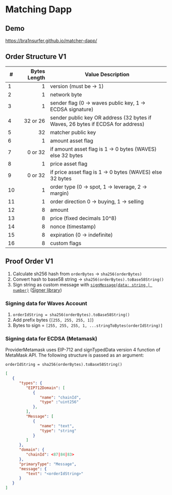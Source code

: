 # Matching Dapp

## Demo

<https://bra1nsurfer.github.io/matcher-dapp/>

## Order Structure V1

| #  | Bytes Length | Value Description                                                               |
|----|-------------:|---------------------------------------------------------------------------------|
| 1  |            1 | version (must be -> 1)                                                          |
| 2  |            1 | network byte                                                                    |
| 3  |            1 | sender flag (0 -> waves public key, 1 -> ECDSA signature)                       |
| 4  |     32 or 26 | sender public key OR address (32 bytes if Waves, 26 bytes if ECDSA for address) |
| 5  |           32 | matcher public key                                                              |
| 6  |            1 | amount asset flag                                                               |
| 7  |      0 or 32 | if amount asset flag is 1 -> 0 bytes (WAVES) else 32 bytes                      |
| 8  |            1 | price asset flag                                                                |
| 9  |      0 or 32 | if price asset flag is 1 -> 0 bytes (WAVES) else 32 bytes                       |
| 10 |            1 | order type (0 -> spot, 1 -> leverage, 2 -> margin)                              |
| 11 |            1 | order direction 0 -> buying, 1 -> selling                                       |
| 12 |            8 | amount                                                                          |
| 13 |            8 | price (fixed decimals 10^8)                                                     |
| 14 |            8 | nonce (timestamp)                                                               |
| 15 |            8 | expiration (0 -> indefinite)                                                    |
| 16 |            8 | custom flags                                                                    |

## Proof Order V1

1. Calculate sh256 hash from `orderBytes` -> `sha256(orderBytes)`
1. Convert hash to base58 string -> `sha256(orderBytes).toBase58String()`
1. Sign string as custom message with [`signMessage(data: string | number)`](https://docs.waves.tech/en/building-apps/waves-api-and-sdk/client-libraries/signer#signmessage) ([Signer library](https://github.com/wavesplatform/signer))

### Signing data for Waves Account

1. `orderIdString = sha256(orderBytes).toBase58String()`
1. Add prefix bytes (`[255, 255, 255, 1]`)
1. Bytes to sign = `[255, 255, 255, 1, ...stringToBytes(orderIdString)]`

### Signing data for ECDSA (Metamask)

ProviderMetamask uses EIP-712 and signTypedData version 4 function of MetaMask API. The following structure is passed as an argument:

`orderIdString = sha256(orderBytes).toBase58String()`

```json
[
   {
      "types": {
         "EIP712Domain": [
            {
               "name": "chainId",
               "type" :"uint256"
            },
         ],
         "Message": [
            {
               "name": "text",
               "type": "string"
            }
         ]
      },
      "domain": {
         "chainId": <87|84|83>
      },
      "primaryType": "Message",
      "message": {
         "text": "<orderIdString>"
      }
   }
]
```
